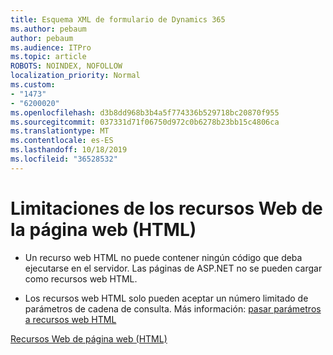 ```yaml
---
title: Esquema XML de formulario de Dynamics 365
ms.author: pebaum
author: pebaum
ms.audience: ITPro
ms.topic: article
ROBOTS: NOINDEX, NOFOLLOW
localization_priority: Normal
ms.custom:
- "1473"
- "6200020"
ms.openlocfilehash: d3b8dd968b3b4a5f774336b529718bc20870f955
ms.sourcegitcommit: 037331d71f06750d972c0b6278b23bb15c4806ca
ms.translationtype: MT
ms.contentlocale: es-ES
ms.lasthandoff: 10/18/2019
ms.locfileid: "36528532"
---
```

# <a name="webpage-html-web-resources-limitations"></a>Limitaciones de los recursos Web de la página web (HTML)

* Un recurso web HTML no puede contener ningún código que deba ejecutarse en el servidor. Las páginas de ASP.NET no se pueden cargar como recursos web HTML.

* Los recursos web HTML solo pueden aceptar un número limitado de parámetros de cadena de consulta. Más información: [pasar parámetros a recursos web HTML](https://docs.microsoft.com/dynamics365/customer-engagement/developer/webpage-html-web-resources#BKMK_PassingParametersToWebResources)

[Recursos Web de página web (HTML)](https://docs.microsoft.com/dynamics365/customer-engagement/developer/webpage-html-web-resources)
